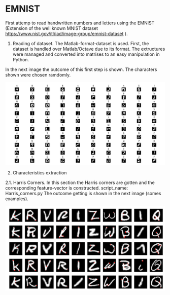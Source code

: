 # EMNIST
First attemp to read handwritten numbers and letters using the EMNIST (Extension of the well known MNIST dataset https://www.nist.gov/itl/iad/image-group/emnist-dataset ).

1. Reading of dataset.
The Matlab-format-dataset is used. First, the dataset is handled over Matlab/Octave due to its format. The extructures were managed and converted into matrises to an easy manipulation in Python.

In the next image the outcome of this first step is shown. The characters shown were chosen ramdomly.

![alt text](https://github.com/ASantosMorales/EMNIST/blob/master/EMNIST_illustration.png)




2. Characteristics extraction

2.1. Harris Corners.
In this section the Harris corners are gotten and the corresponding feature-vector is constructed.
script_name: Harris_corners.py
The outcome getting is shown in the next image (somes examples).

![alt text](https://github.com/ASantosMorales/EMNIST/blob/master/Harris_corners.png)
